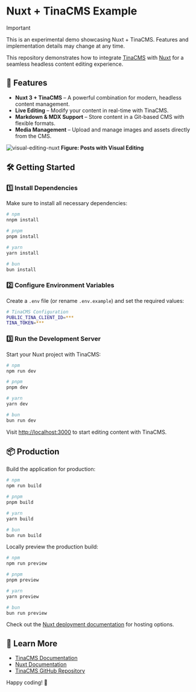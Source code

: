 # Nuxt + TinaCMS Example

> [!IMPORTANT]
> This is an experimental demo showcasing Nuxt + TinaCMS. Features and implementation details may change at any time.

This repository demonstrates how to integrate [TinaCMS](https://tina.io/) with [Nuxt](https://nuxt.com/) for a seamless headless content editing experience.

## 🚀 Features

- **Nuxt 3 + TinaCMS** – A powerful combination for modern, headless content management.
- **Live Editing** – Modify your content in real-time with TinaCMS.
- **Markdown & MDX Support** – Store content in a Git-based CMS with flexible formats.
- **Media Management** – Upload and manage images and assets directly from the CMS.

![visual-editing-nuxt](https://github.com/user-attachments/assets/5648b0d2-c72a-4ead-80cd-12b9d8eba4d6)
**Figure: Posts with Visual Editing** 

## 🛠 Getting Started

### 1️⃣ Install Dependencies

Make sure to install all necessary dependencies:

```sh
# npm
nnpm install

# pnpm
pnpm install

# yarn
yarn install

# bun
bun install
```

### 2️⃣ Configure Environment Variables

Create a `.env` file (or rename `.env.example`) and set the required values:

```sh
# TinaCMS Configuration
PUBLIC_TINA_CLIENT_ID=***
TINA_TOKEN=***
```

### 3️⃣ Run the Development Server

Start your Nuxt project with TinaCMS:

```sh
# npm
npm run dev

# pnpm
pnpm dev

# yarn
yarn dev

# bun
bun run dev
```

Visit [http://localhost:3000](http://localhost:3000) to start editing content with TinaCMS.

## 📦 Production

Build the application for production:

```sh
# npm
npm run build

# pnpm
pnpm build

# yarn
yarn build

# bun
bun run build
```

Locally preview the production build:

```sh
# npm
npm run preview

# pnpm
pnpm preview

# yarn
yarn preview

# bun
bun run preview
```

Check out the [Nuxt deployment documentation](https://nuxt.com/docs/getting-started/deployment) for hosting options.

## 📖 Learn More

- [TinaCMS Documentation](https://tina.io/docs/)
- [Nuxt Documentation](https://nuxt.com/docs/getting-started/introduction)
- [TinaCMS GitHub Repository](https://github.com/tinacms/tinacms)

Happy coding! 🎉
